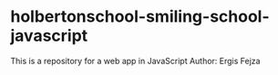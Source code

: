 # holbertonschool-smiling-school-javascript
This is a repository for a web app in JavaScript
Author: Ergis Fejza